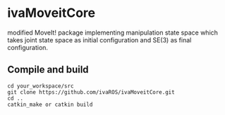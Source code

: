 # ivaMoveitCore
modified MoveIt! package implementing manipulation state space which takes joint state space as initial configuration and SE(3) as final configuration.

## Compile and build
```
cd your_workspace/src
git clone https://github.com/ivaROS/ivaMoveitCore.git
cd ..
catkin_make or catkin build
```
